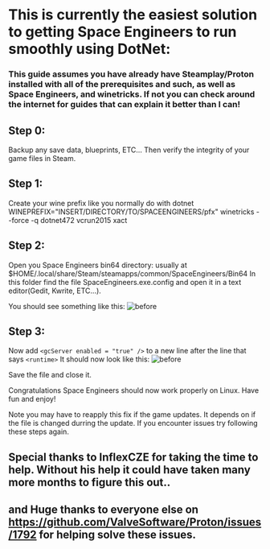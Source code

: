 # This is currently the easiest solution to getting Space Engineers to run smoothly using DotNet:
### This guide assumes you have already have Steamplay/Proton installed with all of the prerequisites and such, as well as Space Engineers, and winetricks. If not you can check around the internet for guides that can explain it better than I can!

## Step 0:
  Backup any save data, blueprints, ETC...
  Then verify the integrity of your game files in Steam.

## Step 1:
  Create your wine prefix like you normally do with dotnet
  WINEPREFIX="INSERT/DIRECTORY/TO/SPACEENGINEERS/pfx" winetricks --force -q dotnet472 vcrun2015 xact
## Step 2:
  Open you Space Engineers bin64 directory: usually at $HOME/.local/share/Steam/steamapps/common/SpaceEngineers/Bin64
  In this folder find the file SpaceEngineers.exe.config and open it in a text editor(Gedit, Kwrite, ETC...). 
  
  You should see something like this:
  ![before](https://github.com/Linux74656/SpaceEngineersLinuxPatches/blob/master/Before.png)
    
 ## Step 3:
  Now add `<gcServer enabled = "true" />` to a new line after the line that says `<runtime>`
  It should now look like this:
  ![before](https://github.com/Linux74656/SpaceEngineersLinuxPatches/blob/master/After.png)
  
  Save the file and close it.
  
  Congratulations Space Engineers should now work properly on Linux. Have fun and enjoy!
  
  Note you may have to reapply this fix if the game updates. It depends on if the file is changed durring the update.
  If you encounter issues try following these steps again.
  
  ## Special thanks to InflexCZE for taking the time to help. Without his help it could have taken many more months to figure this out..
  ## and Huge thanks to everyone else on https://github.com/ValveSoftware/Proton/issues/1792 for helping solve these issues.
